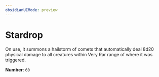 ```yaml
---
obsidianUIMode: preview
---
```

# Stardrop

On use, it summons a hailstorm of comets that automatically deal 8d20 physical damage to all creatures within Very Rar range of where it was triggered.

**Number**: `60`